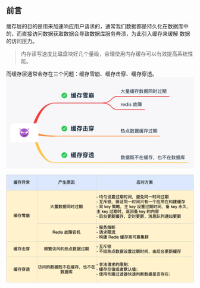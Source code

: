 ## 前言
缓存层的目的是用来加速响应用户请求的，通常我们数据都是持久化在数据库中的，而直接访问数据获取数据会导致数据库服务奔溃，为此引入缓存来缓解
数据的访问压力。
> 内存读写速度比磁盘块好几个量级，合理使用内存缓存可以有效提高系统性能。

而缓存层通常会存在三个问题：缓存雪崩、缓存击穿、缓存穿透。
![img.png](img.png)

![img_1.png](img_1.png)